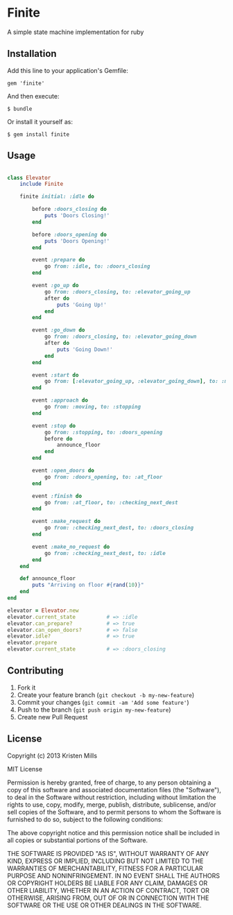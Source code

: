 # Finite

A simple state machine implementation for ruby

## Installation

Add this line to your application's Gemfile:

    gem 'finite'

And then execute:

    $ bundle

Or install it yourself as:

    $ gem install finite

## Usage
```ruby

class Elevator
    include Finite

    finite initial: :idle do

        before :doors_closing do
            puts 'Doors Closing!'
        end

        before :doors_opening do
            puts 'Doors Opening!'
        end

        event :prepare do
            go from: :idle, to: :doors_closing
        end

        event :go_up do
            go from: :doors_closing, to: :elevator_going_up
            after do
                puts 'Going Up!'
            end
        end

        event :go_down do
            go from: :doors_closing, to: :elevator_going_down
            after do
                puts 'Going Down!'
            end
        end

        event :start do
            go from: [:elevator_going_up, :elevator_going_down], to: :moving
        end

        event :approach do
            go from: :moving, to: :stopping
        end

        event :stop do
            go from: :stopping, to: :doors_opening
            before do
                announce_floor
            end
        end

        event :open_doors do
            go from: :doors_opening, to: :at_floor
        end

        event :finish do
            go from: :at_floor, to: :checking_next_dest
        end

        event :make_request do
            go from: :checking_next_dest, to: :doors_closing
        end

        event :make_no_request do
            go from: :checking_next_dest, to: :idle
        end
    end

    def announce_floor
        puts "Arriving on floor #{rand(10)}"
    end
end

```

```ruby
elevator = Elevator.new
elevator.current_state          # => :idle
elevator.can_prepare?           # => true
elevator.can_open_doors?        # => false
elevator.idle?                  # => true
elevator.prepare
elevator.current_state          # => :doors_closing

```

## Contributing

1. Fork it
2. Create your feature branch (`git checkout -b my-new-feature`)
3. Commit your changes (`git commit -am 'Add some feature'`)
4. Push to the branch (`git push origin my-new-feature`)
5. Create new Pull Request

## License
Copyright (c) 2013 Kristen Mills

MIT License

Permission is hereby granted, free of charge, to any person obtaining
a copy of this software and associated documentation files (the
"Software"), to deal in the Software without restriction, including
without limitation the rights to use, copy, modify, merge, publish,
distribute, sublicense, and/or sell copies of the Software, and to
permit persons to whom the Software is furnished to do so, subject to
the following conditions:

The above copyright notice and this permission notice shall be
included in all copies or substantial portions of the Software.

THE SOFTWARE IS PROVIDED "AS IS", WITHOUT WARRANTY OF ANY KIND,
EXPRESS OR IMPLIED, INCLUDING BUT NOT LIMITED TO THE WARRANTIES OF
MERCHANTABILITY, FITNESS FOR A PARTICULAR PURPOSE AND
NONINFRINGEMENT. IN NO EVENT SHALL THE AUTHORS OR COPYRIGHT HOLDERS BE
LIABLE FOR ANY CLAIM, DAMAGES OR OTHER LIABILITY, WHETHER IN AN ACTION
OF CONTRACT, TORT OR OTHERWISE, ARISING FROM, OUT OF OR IN CONNECTION
WITH THE SOFTWARE OR THE USE OR OTHER DEALINGS IN THE SOFTWARE.